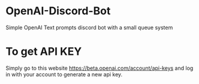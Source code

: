 # OpenAI-Discord-Bot
 Simple OpenAI Text prompts discord bot with a small queue system
# To get API KEY
 Simply go to this website https://beta.openai.com/account/api-keys and log in with your account to generate a new api key.